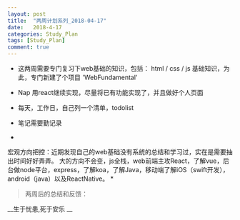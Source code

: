 ```yaml
---
layout: post
title:  "两周计划系列_2018-04-17"
date:   2018-4-17
categories: Study_Plan
tags: [Study_Plan]
comment: true
---
```

* 这两周需要专门复习下web基础的知识，包括：
html / css / js 基础知识，为此，专门新建了个项目 'WebFundamental'

* Nap 用react继续实现，尽量将已有功能实现了，并且做好个人页面

* 每天，工作日，自己列一个清单，todolist

* 笔记需要勤记录

*
宏观方向把控：近期发现自己的web基础没有系统的总结和学习过，实在是需要抽出时间好好弄弄。
大的方向不会变，js全栈，web前端主攻React，了解vue，后台做node平台，express，了解koa，了解Java，移动端了解iOS（swift开发），android（java）以及ReactNative。
*

>两周后的总结和反馈：




__生于忧患,死于安乐 __
